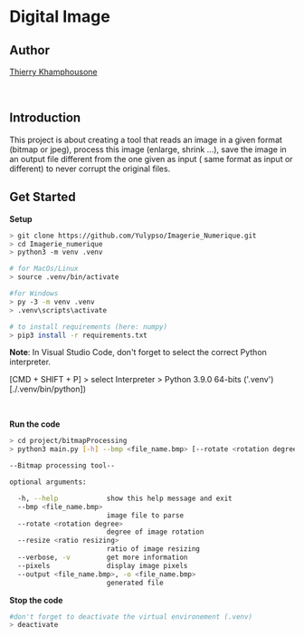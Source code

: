 # Digital Image

## Author

[Thierry Khamphousone](https://www.linkedin.com/in/tkhamphousone/)

<br>

## Introduction 

This project is about creating a tool that reads an image in a given format (bitmap or jpeg), process this image (enlarge, shrink ...), save the image in an output file different from the one given as input ( same format as input or different) to never corrupt the original files.

## Get Started

__Setup__
```bash
> git clone https://github.com/Yulypso/Imagerie_Numerique.git
> cd Imagerie_numerique
> python3 -m venv .venv

# for MacOs/Linux
> source .venv/bin/activate

#for Windows
> py -3 -m venv .venv
> .venv\scripts\activate

# to install requirements (here: numpy)
> pip3 install -r requirements.txt
```

__Note__: In Visual Studio Code, don't forget to select the correct Python interpreter. <br>

[CMD + SHIFT + P] > select Interpreter > Python 3.9.0 64-bits ('.venv') [./.venv/bin/python])

<br>

__Run the code__
```bash
> cd project/bitmapProcessing
> python3 main.py [-h] --bmp <file_name.bmp> [--rotate <rotation degree>] [--resize <ratio resizing>] [--verbose] [--pixels] --output <file_name.bmp>
```

```bash
--Bitmap processing tool--

optional arguments:

  -h, --help            show this help message and exit
  --bmp <file_name.bmp>
                        image file to parse
  --rotate <rotation degree>
                        degree of image rotation
  --resize <ratio resizing>
                        ratio of image resizing
  --verbose, -v         get more information
  --pixels              display image pixels
  --output <file_name.bmp>, -o <file_name.bmp>
                        generated file
```


__Stop the code__
```bash
#don't forget to deactivate the virtual environement (.venv)
> deactivate
```